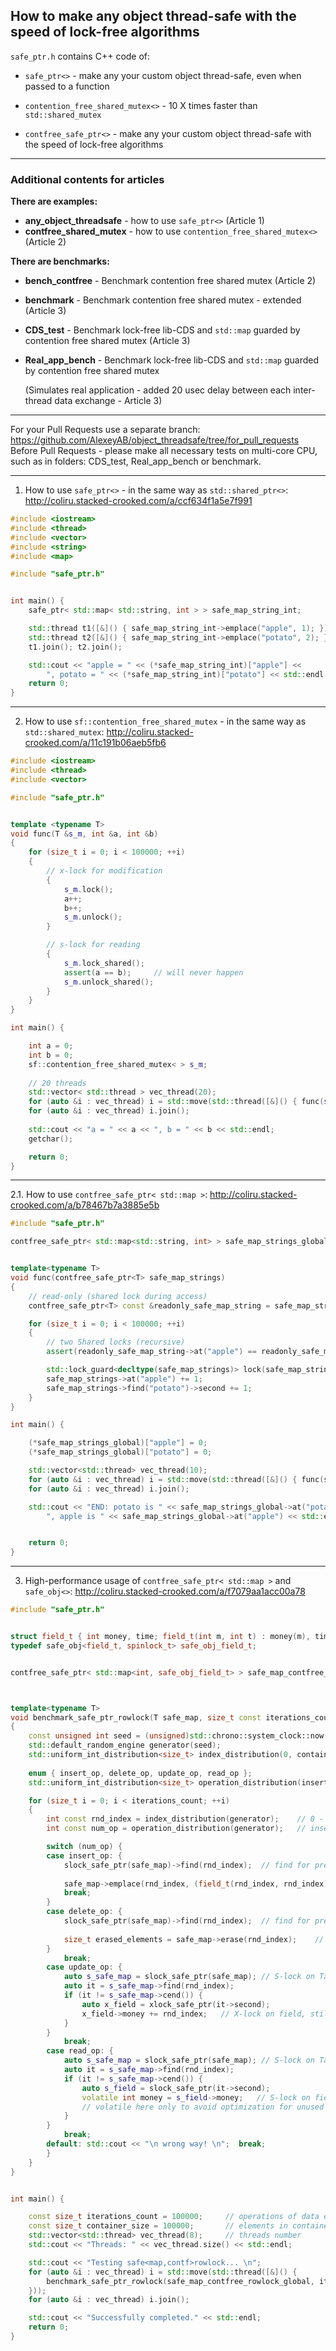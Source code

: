 ## How to make any object thread-safe with the speed of lock-free algorithms

`safe_ptr.h` contains C++ code of:

* `safe_ptr<>` - make any your custom object thread-safe, even when passed to a function

* `contention_free_shared_mutex<>` - 10 X times faster than `std::shared_mutex`

* `contfree_safe_ptr<>` - make any your custom object thread-safe with the speed of lock-free algorithms

----

### Additional contents for articles


**There are examples:**

* **any_object_threadsafe** - how to use `safe_ptr<>` (Article 1)
* **contfree_shared_mutex** - how to use `contention_free_shared_mutex<>` (Article 2)



**There are benchmarks:**

* **bench_contfree** - Benchmark contention free shared mutex (Article 2)

* **benchmark** - Benchmark contention free shared mutex - extended (Article 3)

* **CDS_test** - Benchmark lock-free lib-CDS and `std::map` guarded by contention free shared mutex (Article 3)

* **Real_app_bench** - Benchmark lock-free lib-CDS and `std::map` guarded by contention free shared mutex

  (Simulates real application - added 20 usec delay between each inter-thread data exchange - Article 3)


----

For your Pull Requests use a separate branch: https://github.com/AlexeyAB/object_threadsafe/tree/for_pull_requests
Before Pull Requests - please make all necessary tests on multi-core CPU, such as in folders: CDS_test, Real_app_bench or benchmark.

---

1. How to use `safe_ptr<>` - in the same way as `std::shared_ptr<>`: http://coliru.stacked-crooked.com/a/ccf634f1a5e7f991


```cpp
#include <iostream>
#include <thread>
#include <vector>
#include <string>
#include <map>

#include "safe_ptr.h"


int main() { 
    safe_ptr< std::map< std::string, int > > safe_map_string_int;

    std::thread t1([&]() { safe_map_string_int->emplace("apple", 1); }); 
    std::thread t2([&]() { safe_map_string_int->emplace("potato", 2); }); 
    t1.join(); t2.join();

    std::cout << "apple = " << (*safe_map_string_int)["apple"] << 
        ", potato = " << (*safe_map_string_int)["potato"] << std::endl;    
    return 0;
}
```

----

2. How to use `sf::contention_free_shared_mutex` - in the same way as `std::shared_mutex`: http://coliru.stacked-crooked.com/a/11c191b06aeb5fb6

```cpp
#include <iostream>
#include <thread>
#include <vector>

#include "safe_ptr.h"


template <typename T>
void func(T &s_m, int &a, int &b)
{
	for (size_t i = 0; i < 100000; ++i)
	{
		// x-lock for modification
		{
			s_m.lock();
			a++; 
			b++;
			s_m.unlock();
		}

		// s-lock for reading
		{
			s_m.lock_shared();
			assert(a == b);		// will never happen
			s_m.unlock_shared();
		}
	}
}

int main() {

	int a = 0;
	int b = 0;
	sf::contention_free_shared_mutex< > s_m;
	
	// 20 threads
	std::vector< std::thread > vec_thread(20);
	for (auto &i : vec_thread) i = std::move(std::thread([&]() { func(s_m, a, b); }));
	for (auto &i : vec_thread) i.join();
	
	std::cout << "a = " << a << ", b = " << b << std::endl;
	getchar();

	return 0;
}
```

----

2.1. How to use `contfree_safe_ptr< std::map >`: http://coliru.stacked-crooked.com/a/b78467b7a3885e5b

```cpp
#include "safe_ptr.h"

contfree_safe_ptr< std::map<std::string, int> > safe_map_strings_global;   // cont-free shared-mutex


template<typename T>
void func(contfree_safe_ptr<T> safe_map_strings)
{
    // read-only (shared lock during access)
    contfree_safe_ptr<T> const &readonly_safe_map_string = safe_map_strings;

    for (size_t i = 0; i < 100000; ++i)
    {
        // two Shared locks (recursive)
        assert(readonly_safe_map_string->at("apple") == readonly_safe_map_string->at("potato"));    

        std::lock_guard<decltype(safe_map_strings)> lock(safe_map_strings); // 1-st eXclusive lock
        safe_map_strings->at("apple") += 1;                                 // 2-nd recursive eXclusive lock
        safe_map_strings->find("potato")->second += 1;                      // 3-rd recursive eXclusive lock
    }
}

int main() {

    (*safe_map_strings_global)["apple"] = 0;
    (*safe_map_strings_global)["potato"] = 0;

    std::vector<std::thread> vec_thread(10);
    for (auto &i : vec_thread) i = std::move(std::thread([&]() { func(safe_map_strings_global); }));
    for (auto &i : vec_thread) i.join();

    std::cout << "END: potato is " << safe_map_strings_global->at("potato") <<
        ", apple is " << safe_map_strings_global->at("apple") << std::endl;


    return 0;
}
```


----

3. High-performance usage of `contfree_safe_ptr< std::map >` and `safe_obj<>`: http://coliru.stacked-crooked.com/a/f7079aa1acc00a78

```cpp
#include "safe_ptr.h"


struct field_t { int money, time; field_t(int m, int t) : money(m), time(t) {} field_t() : money(0), time(0) {} };
typedef safe_obj<field_t, spinlock_t> safe_obj_field_t;


contfree_safe_ptr< std::map<int, safe_obj_field_t> > safe_map_contfree_rowlock_global;



template<typename T>
void benchmark_safe_ptr_rowlock(T safe_map, size_t const iterations_count, size_t const container_size)
{
    const unsigned int seed = (unsigned)std::chrono::system_clock::now().time_since_epoch().count();
    std::default_random_engine generator(seed);
    std::uniform_int_distribution<size_t> index_distribution(0, container_size);
                
    enum { insert_op, delete_op, update_op, read_op };
    std::uniform_int_distribution<size_t> operation_distribution(insert_op, read_op);    // 0 - 4

    for (size_t i = 0; i < iterations_count; ++i) 
    {
        int const rnd_index = index_distribution(generator);    // 0 - container_size
        int const num_op = operation_distribution(generator);   // insert_op, update_op, delete_op, read_op

        switch (num_op) {
        case insert_op: {
            slock_safe_ptr(safe_map)->find(rnd_index);  // find for pre-cache to L1 with temprorary S-lock
            
            safe_map->emplace(rnd_index, (field_t(rnd_index, rnd_index)));  // insert with X-lock on Table
            break;
        }
        case delete_op: {
            slock_safe_ptr(safe_map)->find(rnd_index);  // find for pre-cache to L1 with temprorary S-lock
            
            size_t erased_elements = safe_map->erase(rnd_index);    // erase with X-lock on Table
        }
            break;
        case update_op: {
            auto s_safe_map = slock_safe_ptr(safe_map); // S-lock on Table
            auto it = s_safe_map->find(rnd_index);
            if (it != s_safe_map->cend()) {
                auto x_field = xlock_safe_ptr(it->second);
                x_field->money += rnd_index;   // X-lock on field, still S-lock on Table (must necessarily be)
            }
        }
            break;
        case read_op: {
            auto s_safe_map = slock_safe_ptr(safe_map); // S-lock on Table
            auto it = s_safe_map->find(rnd_index);
            if (it != s_safe_map->cend()) {
                auto s_field = slock_safe_ptr(it->second);
                volatile int money = s_field->money;   // S-lock on field, still S-lock on Table (must be)
                // volatile here only to avoid optimization for unused money-variable
            }
        }
            break;
        default: std::cout << "\n wrong way! \n";  break;
        }
    }
}


int main() {

    const size_t iterations_count = 100000;     // operations of data exchange between threads
    const size_t container_size = 100000;       // elements in container
    std::vector<std::thread> vec_thread(8);     // threads number
    std::cout << "Threads: " << vec_thread.size() << std::endl;

    std::cout << "Testing safe<map,contf>rowlock... \n"; 
    for (auto &i : vec_thread) i = std::move(std::thread([&]() {
        benchmark_safe_ptr_rowlock(safe_map_contfree_rowlock_global, iterations_count, container_size);
    }));
    for (auto &i : vec_thread) i.join();

    std::cout << "Successfully completed." << std::endl;
    return 0;
}
```

